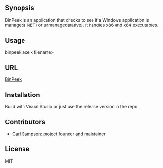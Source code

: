 ## Synopsis

BinPeek is an application that checks to see if a Windows application is managed(.NET) or unmanaged(native).  It handles x86 and x84 executables.

## Usage

binpeek.exe &lt;filename&gt;

## URL

[BinPeek](https://www.github.com/sampsonc/BinPeek)

## Installation

Build with Visual Studio or just use the release version in the repo.

## Contributors

- [Carl Sampson](https://www.chs.us): project founder and maintainer

## License

MIT